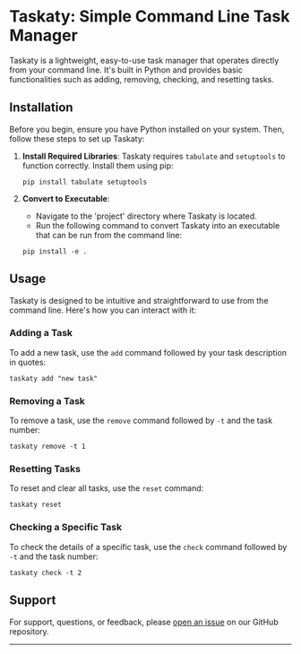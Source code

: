 


# Taskaty: Simple Command Line Task Manager

Taskaty is a lightweight, easy-to-use task manager that operates directly from your command line. It's built in Python and provides basic functionalities such as adding, removing, checking, and resetting tasks. 

## Installation

Before you begin, ensure you have Python installed on your system. Then, follow these steps to set up Taskaty:

1. **Install Required Libraries**: Taskaty requires `tabulate` and `setuptools` to function correctly. Install them using pip:

    ```
    pip install tabulate setuptools
    ```

2. **Convert to Executable**:
    - Navigate to the 'project' directory where Taskaty is located.
    - Run the following command to convert Taskaty into an executable that can be run from the command line:

    ```
    pip install -e .
    ```

## Usage

Taskaty is designed to be intuitive and straightforward to use from the command line. Here's how you can interact with it:

### Adding a Task

To add a new task, use the `add` command followed by your task description in quotes:

```
taskaty add "new task"
```

### Removing a Task

To remove a task, use the `remove` command followed by `-t` and the task number:

```
taskaty remove -t 1
```

### Resetting Tasks

To reset and clear all tasks, use the `reset` command:

```
taskaty reset
```

### Checking a Specific Task

To check the details of a specific task, use the `check` command followed by `-t` and the task number:

```
taskaty check -t 2
```

## Support

For support, questions, or feedback, please [open an issue](#) on our GitHub repository.

---


